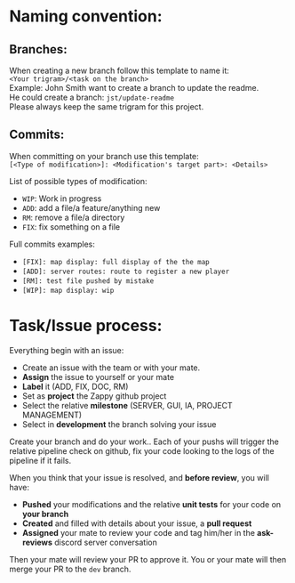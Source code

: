 # Naming convention:
## Branches:
When creating a new branch follow this template to name it:  
`<Your trigram>/<task on the branch>`  
Example: John Smith want to create a branch to update the readme.  
He could create a branch: `jst/update-readme`  
Please always keep the same trigram for this project.  

## Commits:
When committing on your branch use this template:  
`[<Type of modification>]: <Modification's target part>: <Details>`  

List of possible types of modification:  
- `WIP`: Work in progress
- `ADD`: add a file/a feature/anything new
- `RM`: remove a file/a directory
- `FIX`: fix something on a file

Full commits examples:  
- `[FIX]: map display: full display of the the map`
- `[ADD]: server routes: route to register a new player`
- `[RM]: test file pushed by mistake`
- `[WIP]: map display: wip`

# Task/Issue process:
Everything begin with an issue:  
- Create an issue with the team or with your mate.
- **Assign** the issue to yourself or your mate
- **Label** it (ADD, FIX, DOC, RM)
- Set as **project** the Zappy github project
- Select the relative **milestone** (SERVER, GUI, IA, PROJECT MANAGEMENT)
- Select in **development** the branch solving your issue

Create your branch and do your work..
Each of your pushs will trigger the relative pipeline check on github, fix your code looking to the logs of the pipeline if it fails.

When you think that your issue is resolved, and **before review**, you will have:
- **Pushed** your modifications and the relative **unit tests** for your code on **your branch**
- **Created** and filled with details about your issue, a **pull request**
- **Assigned** your mate to review your code and tag him/her in the **ask-reviews** discord server conversation

Then your mate will review your PR to approve it.
You or your mate will then merge your PR to the `dev` branch.
